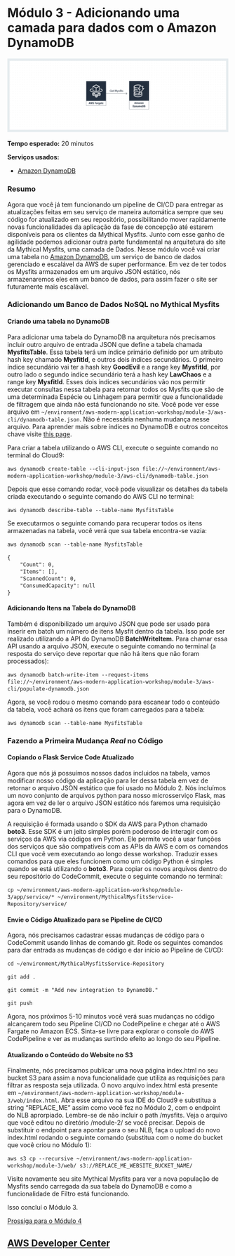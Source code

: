 # Módulo 3 - Adicionando uma camada para dados com o Amazon DynamoDB

![Architecture](/images/module-3/architecture-module-3.png)

**Tempo esperado:** 20 minutos

**Serviços usados:**
* [Amazon DynamoDB](https://aws.amazon.com/dynamodb/)

### Resumo

Agora que você já tem funcionando um pipeline de CI/CD para entregar as atualizações feitas em seu serviço de maneira automática sempre que seu código for atualizado em seu repositório, possibilitando mover rapidamente novas funcionalidades da aplicação da fase de concepção até estarem disponíveis para os clientes da Mythical Mysfits. Junto com esse ganho de agilidade podemos adicionar outra parte fundamental na arquitetura do site da Mythical Mysfits, uma camada de Dados. Nesse módulo você vai criar uma tabela no [Amazon DynamoDB](https://aws.amazon.com/dynamodb/), um serviço de banco de dados gerenciado e escalável da AWS de super performance. Em vez de ter todos os Mysfits armazenados em um arquivo JSON estático, nós armazenaremos eles em um banco de dados, para assim fazer o site ser futuramente mais escalável.

### Adicionando um Banco de Dados NoSQL no Mythical Mysfits

#### Criando uma tabela no DynamoDB

Para adicionar uma tabela do DynamoDB na arquitetura nós precisamos incluir outro arquivo de entrada JSON que define a tabela chamada **MysfitsTable**. Essa tabela terá um índice primário definido por um atributo hash key chamado **MysfitId**, e outros dois índices secundários. O primeiro índice secundário vai ter a hash key **GoodEvil** e a range key **MysfitId**, por outro lado o segundo índice secundário terá a hash key **LawChaos** e a range key **MysfitId**. Esses dois índices secundários vão nos permitir executar consultas nessa tabela para retornar todos os Mysfits que são de uma determinada Espécie ou Linhagem para permitir que a funcionalidade de filtragem que ainda não está funcionando no site. Você pode ver esse arquivo em 
`~/environment/aws-modern-application-workshop/module-3/aws-cli/dynamodb-table.json`. Não é necessária nenhuma mudança nesse arquivo. Para aprender mais sobre índices no DynamoDB e outros conceitos chave visite [this page](https://docs.aws.amazon.com/amazondynamodb/latest/developerguide/HowItWorks.CoreComponents.html).

Para criar a tabela utilizando o AWS CLI, execute o seguinte comando no terminal do Cloud9:

```
aws dynamodb create-table --cli-input-json file://~/environment/aws-modern-application-workshop/module-3/aws-cli/dynamodb-table.json
```

Depois que esse comando rodar, você pode visualizar os detalhes da tabela criada executando o seguinte comando do AWS CLI no terminal:

```
aws dynamodb describe-table --table-name MysfitsTable
```

Se executarmos o seguinte comando para recuperar todos os itens armazenadas na tabela, você verá que sua tabela encontra-se vazia:

```
aws dynamodb scan --table-name MysfitsTable
```

```
{
    "Count": 0,
    "Items": [],
    "ScannedCount": 0,
    "ConsumedCapacity": null
}
```

#### Adicionando Itens na Tabela do DynamoDB

Também é disponibilizado um arquivo JSON que pode ser usado para inserir em batch um número de itens Mysfit dentro da tabela. Isso pode ser realizado utilizando a API do DynamoDB **BatchWriteItem.** Para chamar essa API usando a arquivo JSON, execute o seguinte comando no terminal (a resposta do serviço deve reportar que não há itens que não foram processados):  

```
aws dynamodb batch-write-item --request-items file://~/environment/aws-modern-application-workshop/module-3/aws-cli/populate-dynamodb.json
```

Agora, se você rodou o mesmo comando para escanear todo o conteúdo da tabela, você achará os itens que foram carregados para a tabela:

```
aws dynamodb scan --table-name MysfitsTable
```

### Fazendo a Primeira Mudança *Real* no Código

#### Copiando o Flask Service Code Atualizado

Agora que nós já possuímos nossos dados incluidos na tabela, vamos modificar nosso código da aplicação para ler dessa tabela em vez de retornar o arquivo JSON estático que foi usado no Módulo 2. Nós incluímos um novo conjunto de arquivos python para nosso microsserviço Flask, mas agora em vez de ler o arquivo JSON estático nós faremos uma requisição para o DynamoDB.

A requisição é formada usando o SDK da AWS para Python chamado **boto3**. Esse SDK é um jeito simples porém poderoso de interagir com os serviços da AWS via códigos em Python. Ele permite você a usar funções dos serviços que são compatíveis com as APIs da AWS e com os comandos CLI que você vem executando ao longo desse workshop. Traduzir esses comandos para que eles funcionem como um código Python é simples quando se está utilizando o **boto3**. Para copiar os novos arquivos dentro do seu repositório do CodeCommit, execute o seguinte comando no terminal:

```
cp ~/environment/aws-modern-application-workshop/module-3/app/service/* ~/environment/MythicalMysfitsService-Repository/service/
```

#### Envie o Código Atualizado para se Pipeline de CI/CD

Agora, nós precisamos cadastrar essas mudanças de código para o CodeCommit usando linhas de comando git. Rode os seguintes comandos para dar entrada as mudanças de código e dar início ao Pipeline de CI/CD:

```
cd ~/environment/MythicalMysfitsService-Repository
```

```
git add .
```

```
git commit -m "Add new integration to DynamoDB."
```

```
git push
```

Agora, nos próximos 5-10 minutos você verá suas mudanças no código alcançarem todo seu Pipeline CI/CD no CodePipeline e chegar até o AWS Fargate no Amazon ECS. Sinta-se livre para explorar o console do AWS CodePipeline e ver as mudanças surtindo efeito ao longo do seu Pipeline.

#### Atualizando o Conteúdo do Website no S3

Finalmente, nós precisamos publicar uma nova página index.html no seu bucket S3 para assim a nova funcionalidade que utiliza as requisições para filtrar as resposta seja utilizada. O novo arquivo index.html está presente em `~/environment/aws-modern-application-workshop/module-3/web/index.html`. Abra esse arquivo na sua IDE do Cloud9 e substitua a string “REPLACE_ME” assim como você fez no Módulo 2, com o endpoint do NLB aprorpiado. Lembre-se de não incluir o path /mysfits. Veja o arquivo que você editou no diretório /module-2/ se você precisar. Depois de substituir o endpoint para apontar para o seu NLB, faça o upload do novo index.html rodando o seguinte comando (substitua com o nome do bucket que você criou no Módulo 1):

```
aws s3 cp --recursive ~/environment/aws-modern-application-workshop/module-3/web/ s3://REPLACE_ME_WEBSITE_BUCKET_NAME/
```

Visite novamente seu site Mythical Mysfits para ver a nova população de Mysfits sendo carregada da sua tabela do DynamoDB e como a funcionalidade de Filtro está funcionando.

Isso concluí o Módulo 3.

[Prossiga para o Módulo 4](/module-4)


## [AWS Developer Center](https://developer.aws)
